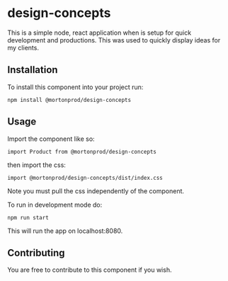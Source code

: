 # design-concepts

This is a simple node, react application when is setup for quick development and productions. This was used to quickly display ideas for my clients. 

## Installation
To install this component into your project run:

`npm install @mortonprod/design-concepts`


## Usage

Import the component like so:

`
import Product from @mortonprod/design-concepts
`


then import the css:


`
import @mortonprod/design-concepts/dist/index.css
` 

Note you must pull the css independently of the component. 


To run in development mode do:

`
npm run start
`

This will run the app on localhost:8080.

## Contributing

You are free to contribute to this component if you wish.
